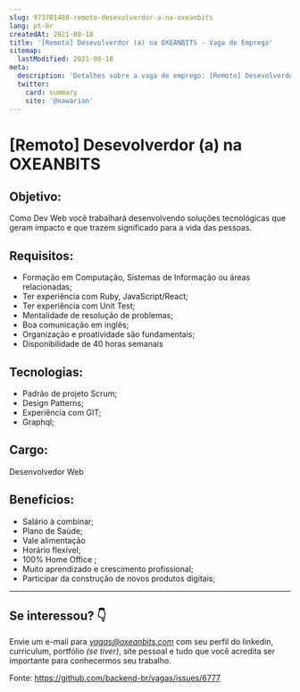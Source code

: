 ```yaml
---
slug: 973701488-remoto-desevolverdor-a-na-oxeanbits
lang: pt-br
createdAt: 2021-08-18
title: '[Remoto] Desevolverdor (a) na OXEANBITS - Vaga de Emprego'
sitemap:
  lastModified: 2021-08-18
meta:
  description: 'Detalhes sobre a vaga de emprego: [Remoto] Desevolverdor (a) na OXEANBITS'
  twitter:
    card: summary
    site: '@nawarian'
---
```


# [Remoto] Desevolverdor (a) na OXEANBITS

## Objetivo:

Como Dev Web você trabalhará desenvolvendo soluções tecnológicas que geram impacto e que trazem significado para a vida das pessoas.

## Requisitos:

- Formação em Computação, Sistemas de Informação ou áreas relacionadas;
- Ter experiência com Ruby, JavaScript/React;
- Ter experiência com Unit Test;
- Mentalidade de resolução de problemas;
- Boa comunicação em inglês;
- Organização e proatividade são fundamentais;
- Disponibilidade de 40 horas semanais

## Tecnologias:

- Padrão de projeto Scrum;
- Design Patterns;
- Experiência com GIT;
- Graphql;

## Cargo:

Desenvolvedor Web 

## Benefícios:

- Salário à combinar;
- Plano de Saúde;
- Vale alimentação
- Horário flexível;
- 100% Home Office ;
- Muito aprendizado e crescimento profissional;
- Participar da construção de novos produtos digitais;

---

## Se interessou? 👇

Envie um e-mail para *[vagas@oxeanbits.com](mailto:contato@oxeanbits.com)* com seu perfil do linkedin, curriculum, portfólio *(se tiver)*, site pessoal e tudo que você acredita ser importante para conhecermos seu trabalho.

Fonte: https://github.com/backend-br/vagas/issues/6777